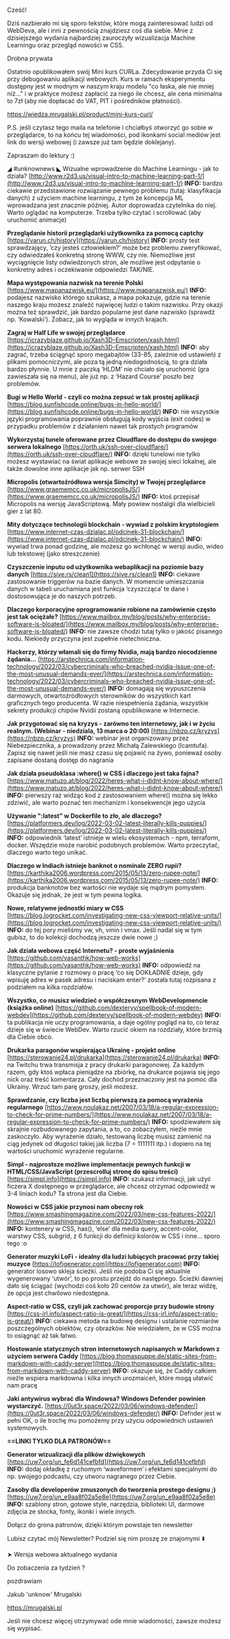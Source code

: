Cześć!

Dziś nazbierało mi się sporo tekstów, które mogą zainteresować ludzi od WebDeva, ale i inni z pewnością znajdziesz coś dla siebie. Mnie z dzisiejszego wydania najbardziej zauroczyły wizualizacja Machine Learningu oraz przegląd nowości w CSS.

Drobna prywata

Ostatnio opublikowałem swój Mini kurs CURLa. Zdecydowanie przyda Ci się przy debugowaniu aplikacji webowych. Kurs w ramach eksperymentu dostępny jest w modnym w naszym kraju modelu "co łaska, ale nie mniej niż..." i w praktyce możesz zapłacić za niego ile chcesz, ale cena minimalna to 7zł (aby nie dopłacać do VAT, PIT i pośredników płatności).

https://wiedza.mrugalski.pl/product/mini-kurs-curl/

P.S. jeśli czytasz tego maila na telefonie i chciałbyś otworzyć go sobie w przeglądarce, to na końcu tej wiadomości, pod ikonkami social mediów jest link do wersji webowej (i zawsze już tam będzie doklejany).

 

Zapraszam do lektury :)

 

◢ #unknownews ◣
Wizualne wprowadzenie do Machine Learningu - jak to działa?
[http://www.r2d3.us/visual-intro-to-machine-learning-part-1/](http://www.r2d3.us/visual-intro-to-machine-learning-part-1/)
**INFO:** bardzo ciekawie przedstawione rozwiązanie pewnego problemu (tutaj: klasyfikacja danych) z użyciem machine learningu, z tym że koncepcja ML wprowadzana jest znacznie później. Autor doprowadza czytelnika do niej. Warto oglądać na komputerze. Trzeba tylko czytać i scrollować (aby uruchomić animacje)

**Przeglądanie historii przeglądarki użytkownika za pomocą captchy**
[https://varun.ch/history](https://varun.ch/history)
**INFO:** prosty test sprawdzający, &lsquo;czy jesteś człowiekiem?&rsquo; może bez problemu zweryfikować, czy odwiedzałeś konkretną stronę WWW, czy nie. Niemożliwe jest wyciągnięcie listy odwiedzonych stron, ale możliwe jest odpytanie o konkretny adres i oczekiwanie odpowiedzi TAK/NIE.

**Mapa występowania nazwisk na terenie Polski**
[https://www.mapanazwisk.eu/](https://www.mapanazwisk.eu/)
**INFO:** podajesz nazwisko którego szukasz, a mapa pokazuje, gdzie na terenie naszego kraju możesz znaleźć najwięcej ludzi o takim nazwisku. Przy okazji można też sprawdzić, jak bardzo popularne jest dane nazwisko (sprawdź np. &lsquo;Kowalski&rsquo;). Zobacz, jak to wygląda w innych krajach.

**Zagraj w Half Life w swojej przeglądarce**
[https://icrazyblaze.github.io/Xash3D-Emscripten/xash.html](https://icrazyblaze.github.io/Xash3D-Emscripten/xash.html)
**INFO:** aby zagrać, trzeba ściągnąć sporo megabajtów (33-85, zależnie od ustawień) z plikami pomocniczymi, ale poza tą jedną niedogodnością, to gra działa bardzo płynnie. U mnie z paczką &lsquo;HLDM&rsquo; nie chciało się uruchomić (gra zawieszała się na menu), ale już np. z &lsquo;Hazard Course&rsquo; poszło bez problemów.

**Bugi w Hello World - czyli co można zepsuć w tak prostej aplikacji**
[https://blog.sunfishcode.online/bugs-in-hello-world/](https://blog.sunfishcode.online/bugs-in-hello-world/)
**INFO:** nie wszystkie języki programowania poprawnie obsługują kody wyjścia (exit codes) w przypadku problemów z działaniem nawet tak prostych programów

**Wykorzystaj tunele oferowane przez Cloudflare do dostępu do swojego serwera lokalnego**
[https://orth.uk/ssh-over-cloudflare/](https://orth.uk/ssh-over-cloudflare/)
**INFO:** dzięki tunelowi nie tylko możesz wystawiać na świat aplikacje webowe ze swojej sieci lokalnej, ale także dowolne inne aplikacje jak np. serwer SSH

**Micropolis (otwartoźródłowa wersja Simcity) w Twojej przeglądarce**
[https://www.graememcc.co.uk/micropolisJS/](https://www.graememcc.co.uk/micropolisJS/)
**INFO:** ktoś przepisał Micropolis na wersję JavaScriptową. Mały powiew nostalgii dla wielbicieli gier z lat 80.

**Mity dotyczące technologii blockchain - wywiad z polskim kryptologiem**
[https://www.internet-czas-dzialac.pl/odcinek-31-blockchain/](https://www.internet-czas-dzialac.pl/odcinek-31-blockchain/)
**INFO:** wywiad trwa ponad godzinę, ale możesz go wchłonąć w wersji audio, wideo lub tekstowej (jako streszczenie)

**Czyszczenie inputu od użytkownika webaplikacji na poziomie bazy danych**
[https://sive.rs/clean1](https://sive.rs/clean1)
**INFO:** ciekawe zastosowanie triggerów na bazie danych. W momencie umieszczania danych w tabeli uruchamiana jest funkcja &lsquo;czyszcząca&rsquo; te dane i dostosowująca je do naszych potrzeb.

**Dlaczego korporacyjne oprogramowanie robione na zamówienie często jest tak ociężałe?**
[https://www.mailbox.my/blog/posts/why-enterprise-software-is-bloated/](https://www.mailbox.my/blog/posts/why-enterprise-software-is-bloated/)
**INFO:** nie zawsze chodzi tutaj tylko o jakość pisanego kodu. Niekiedy przyczyna jest zupełnie nietechniczna.

**Hackerzy, którzy włamali się do firmy Nvidia, mają bardzo niecodzienne żądania...**
[https://arstechnica.com/information-technology/2022/03/cybercriminals-who-breached-nvidia-issue-one-of-the-most-unusual-demands-ever/](https://arstechnica.com/information-technology/2022/03/cybercriminals-who-breached-nvidia-issue-one-of-the-most-unusual-demands-ever/)
**INFO:** domagają się wypuszczenia darmowych, otwartoźródłowych sterowników do wszystkich kart graficznych tego producenta. W razie niespełnienia żądania, wszystkie sekrety produkcji chipów Nvidii zostaną opublikowane w Internecie.

**Jak przygotować się na kryzys - zarówno ten internetowy, jak i w życiu realnym. (Webinar - niedziala, 13 marca o 20:00)**
[https://nbzp.cz/kryzys](https://nbzp.cz/kryzys)
**INFO:** webinar jest organizowany przez Niebezpiecznika, a prowadzony przez Michałą Zalewskiego (lcamtufa). Zapisz się nawet jeśli nie masz czasu się pojawić na żywo, ponieważ osoby zapisane dostaną dostęp do nagrania

**Jak działa pseudoklasa :where() w CSS i dlaczego jest taka fajna?**
[https://www.matuzo.at/blog/2022/heres-what-i-didnt-know-about-where/](https://www.matuzo.at/blog/2022/heres-what-i-didnt-know-about-where/)
**INFO:** pierwszy raz widząc kod z zastosowaniem where() można się lekko zdziwić, ale warto poznać ten mechanizm i konsekwencje jego użycia

**Używanie ":latest" w Dockerfile to zło, ale dlaczego?**
[https://platformers.dev/log/2022-03-02-latest-literally-kills-puppies/](https://platformers.dev/log/2022-03-02-latest-literally-kills-puppies/)
**INFO:** odpowiednik &lsquo;latest&rsquo; istnieje w wielu ekosystemach - npm, terraform, docker. Wszędzie może narobić podobnych problemów. Warto przeczytać, dlaczego warto tego unikać.

**Dlaczego w Indiach istnieje banknot o nominale ZERO rupii?**
[https://karthika2006.wordpress.com/2015/05/13/zero-rupee-note/](https://karthika2006.wordpress.com/2015/05/13/zero-rupee-note/)
**INFO:** produkcja banknotów bez wartości nie wydaje się mądrym pomysłem. Okazuje się jednak, że jest w tym pewna logika.

**Nowe, relatywne jednostki miary w CSS**
[https://blog.logrocket.com/investigating-new-css-viewport-relative-units/](https://blog.logrocket.com/investigating-new-css-viewport-relative-units/)
**INFO:** do tej pory mieliśmy vw, vh, vmin i vmax. Jeśli nadal się w tym gubisz, to do kolekcji dochodzą jeszcze dwie nowe ;)

**Jak działa webowa część Internetu? - proste wyjaśnienia**
[https://github.com/vasanthk/how-web-works](https://github.com/vasanthk/how-web-works)
**INFO:** odpowiedź na klasyczne pytanie z rozmowy o pracę &lsquo;co się DOKŁADNIE dzieje, gdy wpisuję adres w pasek adresu i naciskam enter?&rsquo; została tutaj rozpisana z podziałem na kilka rozdziałów.

**Wszystko, co musisz wiedzieć o współczesnym WebDevelopmencie (książka online)**
[https://github.com/dexteryy/spellbook-of-modern-webdev](https://github.com/dexteryy/spellbook-of-modern-webdev)
**INFO:** ta publikacja nie uczy programowania, a daje ogólny pogląd na to, co teraz dzieje się w świecie WebDev. Warto rzucić okiem na rozdziały, które brzmią dla Ciebie obco.

**Drukarka paragonów wspierająca Ukrainę - projekt online**
[https://sterowanie24.pl/drukarka](https://sterowanie24.pl/drukarka)
**INFO:** na Twitchu trwa transmisja z pracy drukarki paragonowej. Za każdym razem, gdy ktoś wpłaca pieniądze na zbiórkę, na drukarce pojawia się jego nick oraz treść komentarza. Cały dochód przeznaczony jest na pomoc dla Ukrainy. Wrzuć tam parę groszy, jeśli możesz.

**Sprawdzanie, czy liczba jest liczbą pierwszą za pomocą wyrażenia regularnego**
[https://www.noulakaz.net/2007/03/18/a-regular-expression-to-check-for-prime-numbers/](https://www.noulakaz.net/2007/03/18/a-regular-expression-to-check-for-prime-numbers/)
**INFO:** spodziewałem się skrajnie rozbudowanego zapytania, a to, co zobaczyłem, nieźle mnie zaskoczyło. Aby wyrażenie działo, testowaną liczbę musisz zamienić na ciąg jedynek od długości takiej jak liczba (7 = 1111111 itp.) i dopiero na tej wartości uruchomić wyrażenie regularne.

**Simpl - najprostsze możliwe implementacje pewnych funkcji w HTML/CSS/JavaScript (przescrolluj stronę do spisu treści)**
[https://simpl.info](https://simpl.info)
**INFO:** szukasz informacji, jak użyć ficzera X dostępnego w przeglądarce, ale chcesz otrzymać odpowiedź w 3-4 liniach kodu? Ta strona jest dla Ciebie.

**Nowości w CSS jakie przynosi nam obecny rok**
[https://www.smashingmagazine.com/2022/03/new-css-features-2022/](https://www.smashingmagazine.com/2022/03/new-css-features-2022/)
**INFO:** kontenery w CSS, has(), &lsquo;else&rsquo; dla media query, accent-color, warstwy CSS, subgrid, z 6 funkcji do definicji kolorów w CSS i inne... sporo tego :o

**Generator muzyki LoFi - idealny dla ludzi lubiących pracować przy takiej muzyce**
[https://lofigenerator.com](https://lofigenerator.com)
**INFO:** generator losowo skleja ścieżki. Jeśli nie podoba Ci się aktualnie wygenerowany &lsquo;utwór&rsquo;, to po prostu przejdź do następnego. Ścieżki dawniej dało się ściągać (wychodzi coś koło 20 centów za utwór), ale teraz widzę, że opcja jest chwilowo niedostępna.

**Aspect-ratio w CSS, czyli jak zachować proporcje przy budowie strony**
[https://css-irl.info/aspect-ratio-is-great/](https://css-irl.info/aspect-ratio-is-great/)
**INFO:** ciekawa metoda na budowę designu i ustalanie rozmiarów poszczególnych obiektów, czy obrazków. Nie wiedziałem, że w CSS można to osiągnąć aż tak łatwo.

**Hostowanie statycznych stron internetowych napisanych w Markdown z użyciem serwera Caddy**
[https://blog.thomaspuppe.de/static-sites-from-markdown-with-caddy-server](https://blog.thomaspuppe.de/static-sites-from-markdown-with-caddy-server)
**INFO:** okazuje się, że Caddy całkiem nieźle wspiera markdowna i kilka innych urozmaiceń, które mogą ułatwić nam pracę

**Jaki antywirus wybrać dla Windowsa? Windows Defender powinien wystarczyć.**
[https://0ut3r.space/2022/03/06/windows-defender/](https://0ut3r.space/2022/03/06/windows-defender/)
**INFO:** Defnder jest w pełni OK, o ile trochę mu pomożemy przy użyciu odpowiednich ustawień systemowych.

**==LINKI TYLKO DLA PATRONÓW==**

**Generator wizualizacji dla plików dźwiękowych**
[https://uw7.org/un_fe6d141cefbfd](https://uw7.org/un_fe6d141cefbfd)
**INFO:** dodaj okładkę z ruchomym &lsquo;waveformem&rsquo; i efektami specjalnymi do np. swojego podcastu, czy utworu nagranego przez Ciebie.

**Zasoby dla developerów zmuszonych do tworzenia prostego designu ;)**
[https://uw7.org/un_e9aa8f02a5e8e](https://uw7.org/un_e9aa8f02a5e8e)
**INFO:** szablony stron, gotowe style, narzędzia, biblioteki UI, darmowe zdjęcia ze stocka, fonty, ikonki i wiele innych.

 

Dołącz do grona patronów, dzięki którym powstaje ten newsletter

 

Lubisz czytać mój Newsletter? Podziel się nim proszę ze znajomymi ⬇️ 

  

➤ Wersja webowa aktualnego wydania

 

Do zobaczenia za tydzień ? 

 
pozdrawiam

Jakub 'unknow' Mrugalski

https://mrugalski.pl

 
Jeśli nie chcesz więcej otrzymywać ode mnie wiadomości, zawsze możesz się wypisać.